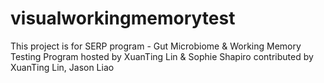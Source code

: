 # visualworkingmemorytest
This project is for SERP program - Gut Microbiome &amp; Working Memory Testing Program
hosted by XuanTing Lin & Sophie Shapiro
contributed by XuanTing Lin, Jason Liao
